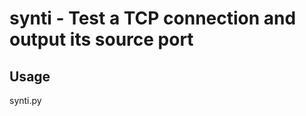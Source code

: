 # synti - Test a TCP connection and output its source port

## Usage

synti.py <IP> <port> <timeout in seconds>